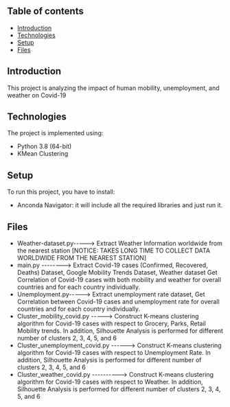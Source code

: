 ## Table of contents
* [Introduction](#general-info)
* [Technologies](#technologies)
* [Setup](#setup)
* [Files](#attached-files)

## Introduction
This project is analyzing the impact of human mobility, unemployment, and weather on Covid-19  
## Technologies
The project is implemented using:
* Python 3.8 (64-bit)
* KMean Clustering

## Setup
To run this project, you have to install:
* Anconda Navigator: it will include all the required libraries and just run it.
 
## Files
* Weather-dataset.py-----> Extract Weather Information worldwide from the nearest station [NOTICE: TAKES LONG TIME TO COLLECT DATA WORLDWIDE FROM THE NEAREST STATION]
* main.py --------> Extract Covid-19 cases (Confirmed, Recovered, Deaths) Dataset, Google Mobility Trends Dataset, Weather dataset 
                    Get Correlation of Covid-19 cases with both mobility and weather for overall countries and for each country individually.
*  Unemployment.py-----> Extract unemployment rate dataset, Get Correlation between Covid-19 cases and unemployment rate for overall countries and for each country individually.
* Cluster_mobility_covid.py -----> Construct K-means clustering algorithm for Covid-19 cases with respect to Grocery, Parks, Retail Mobility trends. In addition, Silhouette                                          Analysis is performed for different number of clusters 2, 3, 4, 5, and 6
* Cluster_unemployment_covid.py ------> Construct K-means clustering algorithm for Covid-19 cases with respect to Unemployment Rate. In addition, Silhouette                                                               Analysis is performed for different number of clusters 2, 3, 4, 5, and 6
* Cluster_weather_covid.py ----------> Construct K-means clustering algorithm for Covid-19 cases with respect to Weather. In addition, Silhouette                                                                          Analysis is performed for different number of clusters 2, 3, 4, 5, and 6

